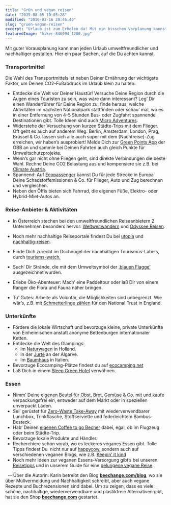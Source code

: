 ```yaml
---
title: "Grün und vegan reisen"
date: "2015-08-05 10:05:28"
modified: "2016-03-16 20:46:40"
slug: "gruen-vegan-reisen"
excerpt: "Urlaub ist zum Erholen da! Mit ein bisschen Vorplanung kannst du deine Seele mit gutem Gewissen baumeln lassen. "
featuredImage: "hiker-846094_1280.jpg"
---
```


Mit guter Vorausplanung kann man jeden Urlaub umweltfreundlicher und nachhaltiger gestalten. Hier ein paar Sachen, auf die Du achten kannst.

### **Transportmittel**

Die Wahl des Transportmittels ist neben Deiner Ernährung der wichtigste Faktor, um Deinen CO2-Fußabdruck im Urlaub klein zu halten:

*   Entdecke die Welt vor Deiner Haustür! Versuche Deine Region durch die Augen eines Touristen zu sein, was wäre dann interessant? Leg’ Dir einen Wanderführer für Deine Region zu, finde heraus, welche Aktivitäten im nächsten Nationalpark stattfinden oder schau’ mal, wo es in einer Entfernung von 4-5 Stunden Bus- oder Zugfahrt spannende Destinationen gibt. Tolle Ideen sind auch [Micro Adventures](http://www.alastairhumphreys.com/microadventures-3/).
*   Widerstehe der Versuchung von kurzen Städte-Trips mit dem Flieger. Oft geht es auch auf anderem Weg. Berlin, Amsterdam, London, Prag, Brüssel & Co. lassen sich alle auch super mit dem (Nachtreise)-Zug erreichen, wir haben’s ausprobiert! Melde Dich zur [Green Points App](https://www.green-points.at/) der ÖBB an und sammle bei Deinen Fahrten auch gleich Punkte für Umweltschutzprojekte.
*   Wenn’s gar nicht ohne Fliegen geht, sind direkte Verbindungen die beste Wahl. Rechne Deine CO2 Belastung aus und kompensiere sie z.B. bei [Climate Austria](https://www.climateaustria.at/co2calculator/portal/rechner.seam?locale=de).
*   Spannend: Auf [Ecopassenger](http://ecopassenger.hafas.de/bin/query.exe/dn?L=vs_uic&) kannst Du für jede Strecke in Europa Deine Schadstoffemissionen & Co. für Flieger, Auto und Zug berechnen und vergleichen.
*   Neben den Öffis bieten sich Fahrrad, die eigenen Füße, Elektro- oder Hybrid-Miet-Autos an.

### **Reise-Anbieter & Aktivitäten**

*   In Österreich stechen bei den umweltfreundlichen Reiseanbietern 2 Unternehmen besonders hervor: [Weltweitwandern](http://www.weltweitwandern.at/) und [Odyssee Reisen](http://www.odyssee-reisen.at/).

*   Noch mehr nachhaltige Reiseportale findest Du bei [utopia](http://www.utopia.de/produktguide/reisen-435/oekologischen-reiseportale) und [nachhaltig-reisen](http://www.nachhaltig-reisen.at/nachhaltige-veranstalter-reisebueros-und-gastgeber).

*   Finde Dich zurecht im Dschnugel der nachhaltigen Tourismus-Labels, durch [tourisms-watch.](http://www.tourism-watch.de/files/nfi_tourismus_labelguide_zweite_auflage_de_web_0.pdf)
*   Such’ Dir Strände, die mit dem Umweltsymbol der [‚blauen Flagge’](http://www.blaue-flagge.de/) ausgezeichnet wurden.
*   Erlebe Öko-Abenteuer: Mach’ eine Paddeltour oder laß Dir von einem Ranger die Flora und Fauna näher bringen.
*   Tu’ Gutes: Arbeite als Volontär, die Möglichkeiten sind unbegrenzt. Wie wär’s, z.B. mit [Schmetterlinge zählen](http://www.nationaltrust.org.uk/article-1356394758010/) für den National Trust in England.

### **Unterkünfte**

*   Fördere die lokale Wirtschaft und bevorzuge kleine, private Unterkünfte von Einheimischen anstatt anonyme Bettenburgen internationaler Ketten.
*   Entdecke die Welt des Glampings:
    *   Im [Naturwagen](http://www.naturwagen.de/) in Holland.
    *   In der [Jurte](http://www.travel-friends.com/unterkuenfte/portugal-oeko-lodge-der-algarve-traumhafter-natur-10796) an der Algarve.
    *   Im [Baumhaus](http://glamping.info/luxuscamping/italien/baumhaus) in Italien.
*   Bevorzuge Ecocamping-Plätze findest du auf [ecocamping.net](http://www.ecocamping.net/index.php)
*   Laß Dich in einem [Sleep Green Hotel](http://www.sleepgreenhotels.com/de/) verwöhnen.

### **Essen**

*   Nimm’ Deine [eigenen Beutel für Obst, Brot, Gemüse & Co](http://www.beechange.com/einkaufen/245-3-er-set-obst-brot-und-gemuesebeutel.html). mit und kaufe verpackungsfrei ein, entweder auf dem Markt oder in speziellen unverpackt Läden.
*   Sei’ gerüstet für [Zero-Waste Take-Away](http://www.beechange.com/7-essen-unterwegs) mit wiederverwendbarer Lunchbox, Trinkflasche, Stoffserviette und federleichtem Bambus-Besteck.
*   Hab’ Deinen [eigenen Coffee to go Becher](http://www.beechange.com/haushalt/211-coffee-to-go-becher-340ml-glas.html) dabei, egal, ob im Flugzeug oder beim Städte-Trip.
*   Bevorzuge lokale Produkte und Händler.
*   Recherchiere schon vorab, wo es leckeres veganes Essen gibt. Tolle Tipps findest Du  nicht nur auf [happycow](http://www.happycow.net), sondern auch auf verschiedenen veganen Blogs, wie z.B. [Keepin’ it kind](http://keepinitkind.com)
*   Noch mehr Ideen zur veganen Essens-Versorgung gibt’s bei unseren [Reisetipps](https://www.veganblatt.com/reisetipps) und in unserem Guide für eine [gelungene vegane Reise](https://www.veganblatt.com/vegan-reise).

  -- Über die Autorin: Karin betreibt den Blog [**beechange.com/blog**](http://www.beechange.com/blog/), wo sie über Müllvermeidung und Nachhaltigkeit schreibt, aber auch vegane Rezepte und Buchrezensionen sind dabei. Um zu zeigen, dass es viele schöne, nachhaltige, wiederverwendbare und plastikfreie Alternativen gibt, hat sie den Shop **[beechange.com](http://www.beechange.com/)** gestartet.